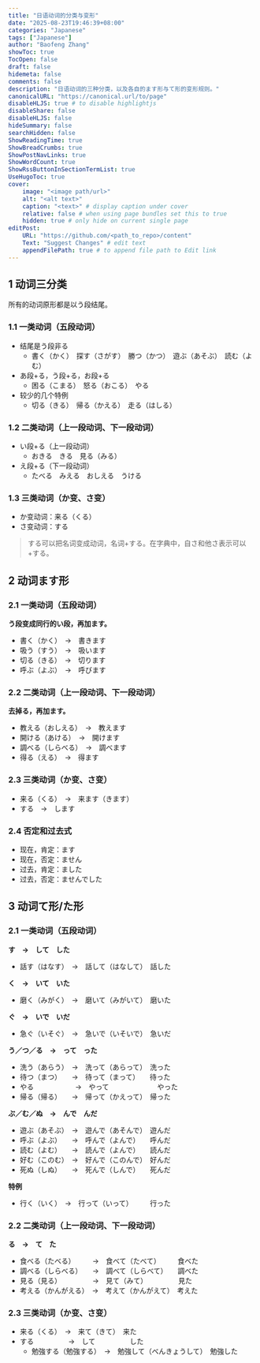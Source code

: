 ```yaml
---
title: "日语动词的分类与变形"
date: "2025-08-23T19:46:39+08:00"
categories: "Japanese"
tags: ["Japanese"]
author: "Baofeng Zhang"
showToc: true
TocOpen: false
draft: false
hidemeta: false
comments: false
description: "日语动词的三种分类，以及各自的ます形与て形的变形规则。"
canonicalURL: "https://canonical.url/to/page"
disableHLJS: true # to disable highlightjs
disableShare: false
disableHLJS: false
hideSummary: false
searchHidden: false
ShowReadingTime: true
ShowBreadCrumbs: true
ShowPostNavLinks: true
ShowWordCount: true
ShowRssButtonInSectionTermList: true
UseHugoToc: true
cover:
    image: "<image path/url>"
    alt: "<alt text>" 
    caption: "<text>" # display caption under cover
    relative: false # when using page bundles set this to true
    hidden: true # only hide on current single page
editPost:
    URL: "https://github.com/<path_to_repo>/content"
    Text: "Suggest Changes" # edit text
    appendFilePath: true # to append file path to Edit link
---
```


## 1 动词三分类

所有的动词原形都是以う段结尾。

### 1.1 一类动词（五段动词）

- 结尾是う段非る
    - 書く（かく）　探す（さがす）　勝つ（かつ）　遊ぶ（あそぶ）　読む（よむ）
- あ段+る，う段+る，お段+る
    - 困る（こまる）　怒る（おこる）　やる
- 较少的几个特例
    - 切る（きる）　帰る（かえる）　走る（はしる）

### 1.2 二类动词（上一段动词、下一段动词）

- い段+る（上一段动词）
    - おきる　きる　見る（みる）
- え段+る（下一段动词）
    - たべる　みえる　おしえる　うける

### 1.3 三类动词（か变、さ变）

- か变动词：来る（くる）
- さ变动词：する

> する可以把名词变成动词，名词+する。在字典中，自さ和他さ表示可以+する。

## 2 动词ます形

### 2.1 一类动词（五段动词）

**う段变成同行的い段，再加ます。**

- 書く（かく）　→　書きます
- 吸う（すう）　→　吸います
- 切る（きる）　→　切ります
- 呼ぶ（よぶ）　→　呼びます

### 2.2 二类动词（上一段动词、下一段动词）

**去掉る，再加ます。**

- 教える（おしえる）　→　教えます
- 開ける（あける）　→　開けます
- 調べる（しらべる）　→　調べます
- 得る（える）　→　得ます

### 2.3 三类动词（か变、さ变）

- 来る（くる）　→　来ます（きます）
- する　→　します

### 2.4 否定和过去式

- 现在，肯定：ます
- 现在，否定：ません
- 过去，肯定：ました
- 过去，否定：ませんでした

## 3 动词て形/た形

### 2.1 一类动词（五段动词）

**す　→　して　した**

- 話す（はなす）　→　話して（はなして）　話した

**く　→　いて　いた**

- 磨く（みがく）　→　磨いて（みがいて）　磨いた

**ぐ　→　いで　いだ**

- 急ぐ（いそぐ）　→　急いで（いそいで）　急いだ

**う／つ／る　→　って　った**

- 洗う（あらう）　→　洗って（あらって）　洗った
- 待つ（まつ）　　→　待って（まって）　　待った
- やる　　　　　　→　やって　　　　　　　やった
- 帰る（帰る）　　→　帰って（かえって）　帰った

**ぶ／む／ぬ　→　んで　んだ**

- 遊ぶ（あそぶ）　→　遊んで（あそんで）　遊んだ
- 呼ぶ（よぶ）　　→　呼んで（よんで）　　呼んだ
- 読む（よむ）　　→　読んで（よんで）　　読んだ
- 好む（このむ）　→　好んで（このんで）　好んだ
- 死ぬ（しぬ）　　→　死んで（しんで）　　死んだ

**特例**

- 行く（いく）　→　行って（いって）　　　行った

### 2.2 二类动词（上一段动词、下一段动词）

**る　→　て　た**

- 食べる（たべる）　　　→　食べて（たべて）　　　食べた
- 調べる（しらべる）　　→　調べて（しらべて）　　調べた
- 見る（見る）　　　　　→　見て（みて）　　　　　見た
- 考える（かんがえる）　→　考えて（かんがえて）　考えた

### 2.3 三类动词（か变、さ变）

- 来る（くる）　→　来て（きて）　来た
- する　　　　　→　して　　　　　した
    - 勉強する（勉強する）　→　勉強して（べんきょうして）　勉強した





























